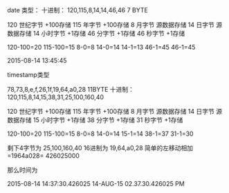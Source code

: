 
date 类型：
十进制：
120,115,8,14,14,46,46  7 BYTE


120  世纪字节 +100存储
115  年字节   +100存储
8    月字节   源数据存储
14   日字节   源数据存储
14   小时字节 +1存储
46   分字节   +1存储
46   秒字节   +1存储


120-100=20
115-100=15
8-0=8
14-0=14
14-1=13
46-1=45
46-1=45


2015-08-14 13:45:45


timestamp类型


78,73,8,e,f,26,1f,19,64,a0,28  11BYTE
十进制：
120,115,8,14,15,38,31,25,100,160,40


120  世纪字节 +100存储
115  年字节   +100存储
8    月字节   源数据存储
14   日字节   源数据存储
15   小时字节 +1存储
38   分字节   +1存储
31   秒字节   +1存储


120-100=20
115-100=15
8-0=8
14-0=14
15-1=14
38-1=37
31-1=30


剩下4字节为
25,100,160,40 16进制为 19,64,a0,28 简单的左移动相加=1964a028= 426025000


那么时间为

2015-08-14 14:37:30.426025
14-AUG-15 02.37.30.426025 PM